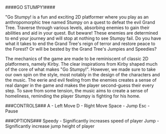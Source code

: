 ####GO STUMPY!####

"Go Stumpy! is a fun and exciting 2D platformer where you play as an anthropomorphic tree named Stumpy on a quest to defeat the evil Grand Tree. Traverse through various levels, absorbing enemies to gain their abilities and aid in your quest. But beware! These enemies are determined to end your journey and will stop at nothing to see Stumpy fail. Do you have what it takes to end the Grand Tree's reign of terror and restore peace to the Forest? Or will be bested by the Grand Tree's Jumpies and Speedies?

The mechanics of the game are made to be reminiscent of classic 2D platformers, namely Kirby. The clear inspirations from Kirby shaped much of the core of what makes "Go Stumpy!". However, we made sure to take our own spin on the style, most notably in the design of the characters and the music. The eerie and evil feeling from the enemies creates a sense of real danger in the game and makes the player second-guess their every step. To save from some tension, the music aims to create a sense of homeliness, reminding the player Stumpy is fighting for his home.

###CONTROLS###
A - Left Move
D - Right Move
Space - Jump
Esc - Pause

###OPTIONS###
Speedy - Significantly increases speed of player
Jump - Significantly increase jump height of player
